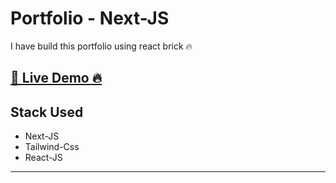 <h1>Portfolio - Next-JS</h1>
I have build this portfolio using react brick 🔥

<h2><a href="https://anasjmirza.netlify.app/" target="_blank" >🔗 Live Demo 🔥</a></h2>

## Stack Used

<ul>
    <li>Next-JS</li>
    <li>Tailwind-Css</li>
    <li>React-JS</li>
</ul>

<hr/>


